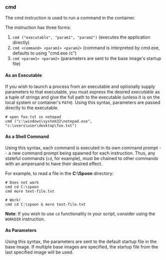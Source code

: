 ### cmd

The cmd instruction is used to run a command in the container. 

The instruction has three forms: 

1. `cmd ("executable", "param1", "param2")` (executes the application directly)
2. `cmd <command> <param1> <param2>` (command is interpreted by cmd.exe, defaults to using "cmd.exe /c")
3. `cmd <param1> <param2>` (parameters are sent to the base image's startup file)

#### As an Executable

If you wish to launch a process from an executable and optionally supply parameters to that executable, you must express the desired *executable* as a tuple of strings and give the full path to the executable (unless it is on the local system or container's `PATH`). Using this syntax, parameters are passed directly to the executable. 

```
# open foo.txt in notepad
cmd ("c:\windows\system32\notepad.exe", "c:\users\user\desktop\foo.txt")
```

#### As a Shell Command

Using this syntax, each command is executed in its own command prompt -- a new command prompt being spawned for each instruction. Thus, any stateful commands (`cd`, for example), must be chained to other commands with an ampersand to have their desired effect. 

For example, to read a file in the **C:\Spoon** directory: 

```
# Does not work
cmd cd C:\spoon
cmd more text-file.txt

# Work!
cmd cd C:\spoon & more text-file.txt
```

**Note**: If you wish to use `cd` functionality in your script, consider using the `WORKDIR` instruction. 

#### As Parameters

Using this syntax, the parameters are sent to the default startup file in the base image. If multiple base images are specified, the startup file from the last specified image will be used.